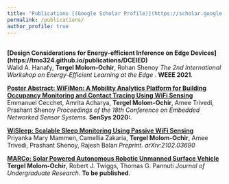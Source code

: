 ```yaml
---
title: "Publications [(Google Scholar Profile)](https://scholar.google.com/citations?user=Uqp2VtkAAAAJ&hl=en&oi=ao)"
permalink: /publications/
author_profile: true
---
```

<br>
<b>[Design Considerations for Energy-efficient Inference on Edge Devices](https://tmo324.github.io/publications/DCEIED)</b> <br> 
Walid A. Hanafy, <b>Tergel Molom-Ochir</b>, Rohan Shenoy
<i> The 2nd International Workshop on Energy-Efficient Learning at the Edge </i>. <b>WEEE 2021</b>.


<b>[Poster Abstract: WiFiMon: A Mobility Analytics Platform for Building Occupancy Monitoring and Contact Tracing Using WiFi Sensing](https://tmo324.github.io/publications/wifimon)</b> <br> 
Emmanuel Cecchet, Amrita Acharya, <b>Tergel Molom-Ochir</b>, Amee Trivedi, Prashant Shenoy
<i>Proceedings of the 18th Conference on Embedded Networked Sensor Systems</i>. <b>SenSys 2020:</b>.


<b>[WiSleep: Scalable Sleep Monitoring Using Passive WiFi Sensing](https://tmo324.github.io/publications/wisleep)</b> <br> 
Priyanka Mary Mammen, Camellia Zakaria, <b>Tergel Molom-Ochir</b>, Amee Trivedi, Prashant Shenoy, Rajesh Balan
<i>Preprint. 	arXiv:2102.03690</i>


<b>[MARCo: Solar Powered Autonomous Robotic Unmanned Surface Vehicle](https://tmo324.github.io/publications/marco)</b> <br> 
<b>Tergel Molom-Ochir</b>, Robert J. Twiggs, Thomas G. Pannuti
<i>Journal of Undergraduate Research</i>. <b>To be published</b>.
